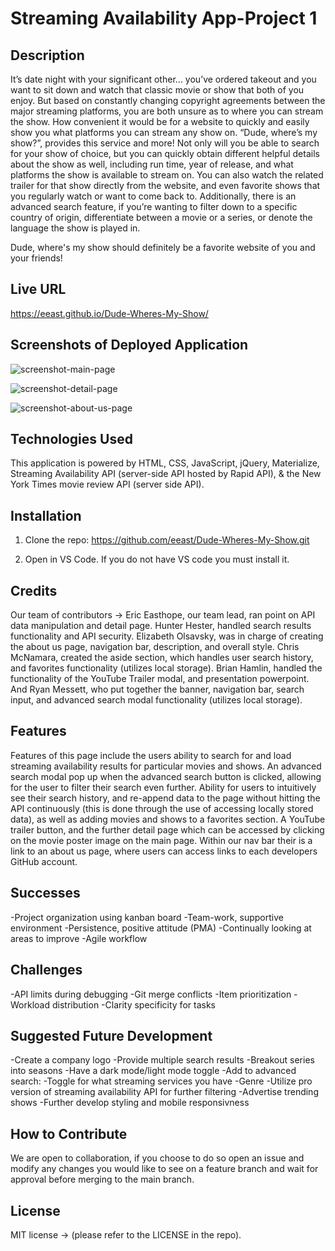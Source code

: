 # Streaming Availability App-Project 1

## Description

It’s date night with your significant other… you’ve ordered takeout and you want to sit down and watch that classic movie or show that both of you enjoy. But based on constantly changing copyright agreements between the major streaming platforms, you are both unsure as to where you can stream the show. How convenient it would be for a website to quickly and easily show you what platforms you can stream any show on. 
“Dude, where’s my show?”, provides this service and more! Not only will you be able to search for your show of choice, but you can quickly obtain different helpful details about the show as well, including run time, year of release, and what platforms the show is available to stream on. You can also watch the related trailer for that show directly from the website, and even favorite shows that you regularly watch or want to come back to. 
Additionally, there is an advanced search feature,  if you’re wanting to filter down to a specific country of origin, differentiate between a movie or a series, or denote the language the show is played in. 

Dude, where's my show should definitely be a favorite website of you and your friends!

## Live URL

https://eeast.github.io/Dude-Wheres-My-Show/

## Screenshots of Deployed Application

![screenshot-main-page](https://user-images.githubusercontent.com/120127903/227978175-5e297254-ca76-43b4-b4eb-fe8a1e12d5a8.png)

![screenshot-detail-page](https://user-images.githubusercontent.com/120127903/227978229-1a2adf73-c558-4cc9-a345-dd9621d56907.png)

![screenshot-about-us-page](https://user-images.githubusercontent.com/120127903/227978269-342d4788-5e37-4a03-96a0-0df16d881942.png)

## Technologies Used

This application is powered by HTML, CSS, JavaScript, jQuery, Materialize, Streaming Availability API (server-side API hosted by Rapid API), & the New York Times movie review API (server side API).

## Installation

1. Clone the repo:
   https://github.com/eeast/Dude-Wheres-My-Show.git

2. Open in VS Code. If you do not have VS code you must install it.

## Credits

Our team of contributors -> Eric Easthope, our team lead, ran point on API data manipulation and detail page. Hunter Hester, handled search results functionality and API security. Elizabeth Olsavsky, was in charge of creating the about us page, navigation bar, description, and overall style. Chris McNamara, created the aside section, which handles user search history, and favorites functionality (utilizes local storage). Brian Hamlin, handled the functionality of the YouTube Trailer modal, and presentation powerpoint. And Ryan Messett, who put together the banner, navigation bar, search input, and advanced search modal functionality (utilizes local storage).

## Features

Features of this page include the users ability to search for and load streaming availability results for particular movies and shows. An advanced search modal pop up when the advanced search button is clicked, allowing for the user to filter their search even further. Ability for users to intuitively see their search history, and re-append data to the page without hitting the API continuously (this is done through the use of accessing locally stored data), as well as adding movies and shows to a favorites section. A YouTube trailer button, and the further detail page which can be accessed by clicking on the movie poster image on the main page. Within our nav bar their is a link to an about us page, where users can access links to each developers GitHub account. 

## Successes

-Project organization using kanban board
-Team-work, supportive environment
-Persistence, positive attitude (PMA)
-Continually looking at areas to improve
-Agile workflow

## Challenges

-API limits during debugging
-Git merge conflicts
-Item prioritization
-Workload distribution
-Clarity specificity for tasks

## Suggested Future Development

-Create a company logo
-Provide multiple search results
-Breakout series into seasons
-Have a dark mode/light mode toggle
-Add to advanced search:
    -Toggle for what streaming services you have
    -Genre
    -Utilize pro version of streaming availability API for further filtering
-Advertise trending shows
-Further develop styling and mobile responsivness

## How to Contribute

We are open to collaboration, if you choose to do so open an issue and modify any changes you would like to see on a feature branch and wait for approval before merging to the main branch.

## License

MIT license -> (please refer to the LICENSE in the repo).


